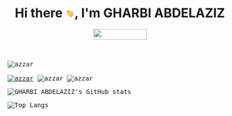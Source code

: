 <h1 align="center">Hi there <img width="20" src="https://github.com/1999AZZAR/1999AZZAR/blob/main/resources/img/waving.gif">, I'm GHARBI ABDELAZIZ </h1>
<p align="center">
  <img src="https://komarev.com/ghpvc/?username=gharbi1936&color=blue&style=liquid" 
  width="120" height="24"/>
</p>
<div>
  <samp>
    <p align="center">
      <br/>
      <p align="left">
      <img src="https://komarev.com/ghpvc/?username=gharbi1936&color=blue&style=liquid" 
      alt="azzar" height="30"/>
      </p>
      <a href="https://www.linkedin.com/in/gharbi-a-9b5474162/" target="blank"><img align="center"
         src="https://img.shields.io/badge/linkedin-%231DA1F2.svg?style=for-the-badge&logo=linkedin&logoColor=white"
         alt="azzar" height="30"/></a>
      <a target="blank"><img align="center"
          src="https://img.shields.io/badge/linktree-1de9b6?style=for-the-badge&logo=linktree&logoColor=white"
          alt="azzar" height="30"/></a>
      <a target="blank"><img align="center"
          src="https://img.shields.io/badge/Medium-12100E?style=for-the-badge&logo=medium&logoColor=white"
          alt="azzar" height="30"/></a>
</details>


![GHARBI ABDELAZIZ's GitHub stats](https://github-readme-stats.vercel.app/api/?username=gharbi1936&show_owner)

![Top Langs](https://github-readme-stats.vercel.app/api/top-langs/?username=gharbi1936&langs_count=10&hide=javascript,html,php,python)
